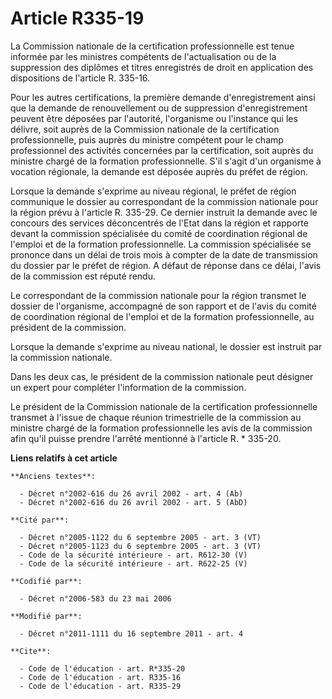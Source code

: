 # Article R335-19

La Commission nationale de la certification professionnelle est tenue informée par les ministres compétents de
l'actualisation ou de la suppression des diplômes et titres enregistrés de droit en application des dispositions de l'article
R. 335-16. 

Pour les autres certifications, la première demande d'enregistrement ainsi que la demande de renouvellement ou de suppression
d'enregistrement peuvent être déposées par l'autorité, l'organisme ou l'instance qui les délivre, soit auprès de la
Commission nationale de la certification professionnelle, puis auprès du ministre compétent pour le champ professionnel des
activités concernées par la certification, soit auprès du ministre chargé de la formation professionnelle. S'il s'agit d'un
organisme à vocation régionale, la demande est déposée auprès du préfet de région. 

Lorsque la demande s'exprime au niveau régional, le préfet de région communique le dossier au correspondant de la commission
nationale pour la région prévu à l'article R. 335-29. Ce dernier instruit la demande avec le concours des services
déconcentrés de l'Etat dans la région et rapporte devant la commission spécialisée du comité de coordination régional de
l'emploi et de la formation professionnelle. La commission spécialisée se prononce dans un délai de trois mois à compter de
la date de transmission du dossier par le préfet de région. A défaut de réponse dans ce délai, l'avis de la commission est
réputé rendu. 

Le correspondant de la commission nationale pour la région transmet le dossier de l'organisme, accompagné de son rapport et
de l'avis du comité de coordination régional de l'emploi et de la formation professionnelle, au président de la commission. 

Lorsque la demande s'exprime au niveau national, le dossier est instruit par la commission nationale. 

Dans les deux cas, le président de la commission nationale peut désigner un expert pour compléter l'information de la
commission. 

Le président de la Commission nationale de la certification professionnelle transmet à l'issue de chaque réunion
trimestrielle de la commission au ministre chargé de la formation professionnelle les avis de la commission afin qu'il puisse
prendre l'arrêté mentionné à l'article R. * 335-20.

**Liens relatifs à cet article**

	**Anciens textes**:

	  - Décret n°2002-616 du 26 avril 2002 - art. 4 (Ab)
	  - Décret n°2002-616 du 26 avril 2002 - art. 5 (AbD)

	**Cité par**:

	  - Décret n°2005-1122 du 6 septembre 2005 - art. 3 (VT)
	  - Décret n°2005-1123 du 6 septembre 2005 - art. 3 (VT)
	  - Code de la sécurité intérieure - art. R612-30 (V)
	  - Code de la sécurité intérieure - art. R622-25 (V)

	**Codifié par**:

	  - Décret n°2006-583 du 23 mai 2006

	**Modifié par**:

	  - Décret n°2011-1111 du 16 septembre 2011 - art. 4

	**Cite**:

	  - Code de l'éducation - art. R*335-20
	  - Code de l'éducation - art. R335-16
	  - Code de l'éducation - art. R335-29
